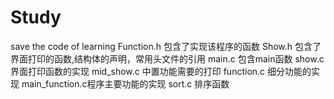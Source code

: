 # Study
save the code of learning
Function.h  包含了实现该程序的函数
Show.h      包含了界面打印的函数,结构体的声明，常用头文件的引用
main.c      包含main函数
show.c      界面打印函数的实现
mid_show.c  中置功能需要的打印
function.c  细分功能的实现
main_function.c程序主要功能的实现
sort.c      排序函数
